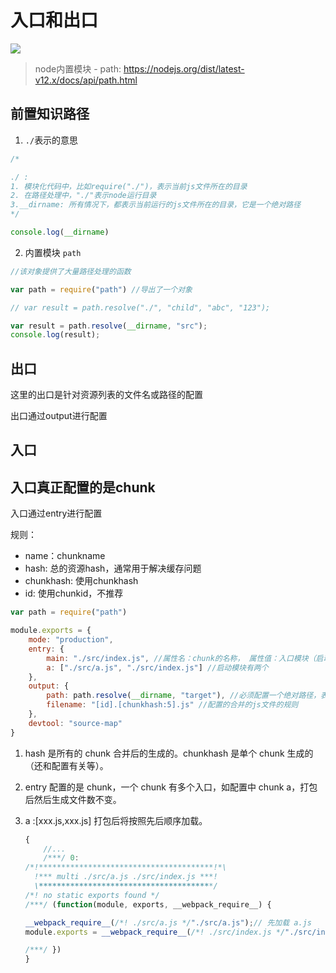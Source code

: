 # 入口和出口

![](https://qwq9527.gitee.io/resource/imgs/2020-01-09-15-51-07.png)

> node内置模块 - path: https://nodejs.org/dist/latest-v12.x/docs/api/path.html

## 前置知识路径

1. `./`表示的意思

```js
/*

./ : 
1. 模块化代码中，比如require("./")，表示当前js文件所在的目录
2. 在路径处理中，"./"表示node运行目录
3.__dirname: 所有情况下，都表示当前运行的js文件所在的目录，它是一个绝对路径
*/

console.log(__dirname)
```
2. 内置模块 `path`
```js
//该对象提供了大量路径处理的函数

var path = require("path") //导出了一个对象

// var result = path.resolve("./", "child", "abc", "123");

var result = path.resolve(__dirname, "src");
console.log(result);
```



## **出口**

这里的出口是针对资源列表的文件名或路径的配置

出口通过output进行配置

## **入口**

## **入口真正配置的是chunk**

入口通过entry进行配置

规则：

- name：chunkname
- hash: 总的资源hash，通常用于解决缓存问题
- chunkhash: 使用chunkhash
- id: 使用chunkid，不推荐

```js
var path = require("path")

module.exports = {
    mode: "production",
    entry: {
        main: "./src/index.js", //属性名：chunk的名称， 属性值：入口模块（启动模块）
        a: ["./src/a.js", "./src/index.js"] //启动模块有两个
    },
    output: {
        path: path.resolve(__dirname, "target"), //必须配置一个绝对路径，表示资源放置的文件夹，默认是dist
        filename: "[id].[chunkhash:5].js" //配置的合并的js文件的规则
    },
    devtool: "source-map"
}
```

1. hash 是所有的 chunk 合并后的生成的。chunkhash 是单个 chunk 生成的（还和配置有关等）。

2. entry 配置的是 chunk，一个 chunk 有多个入口，如配置中 chunk a，打包后然后生成文件数不变。

3. a :[xxx.js,xxx.js] 打包后将按照先后顺序加载。

   ```js
   {
       //...
       /***/ 0:
   /*!***************************************!*\
     !*** multi ./src/a.js ./src/index.js ***!
     \***************************************/
   /*! no static exports found */
   /***/ (function(module, exports, __webpack_require__) {
   
   __webpack_require__(/*! ./src/a.js */"./src/a.js");// 先加载 a.js
   module.exports = __webpack_require__(/*! ./src/index.js */"./src/index.js"); // b.js
   
   /***/ })
   }
   ```

   